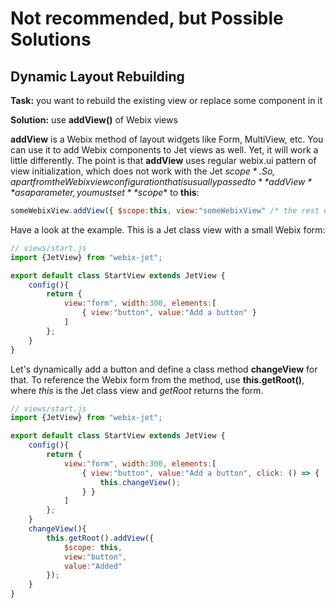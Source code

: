 # Not recommended, but Possible Solutions

## Dynamic Layout Rebuilding

**Task:** you want to rebuild the existing view or replace some component in it

**Solution:** use **addView()** of Webix views

**addView** is a Webix method of layout widgets like Form, MultiView, etc. You can use it to add Webix components to Jet views as well. Yet, it will work a little differently. The point is that **addView** uses regular webix.ui pattern of view initialization, which does not work with the Jet *$scope*. So, apart from the Webix view configuration that is usually passed to **addView** as a parameter, you must set **$scope** to **this**:

```js
someWebixView.addView({ $scope:this, view:"someWebixView" /* the rest of config */} [,position])
```

Have a look at the example. This is a Jet class view with a small Webix form:

```js
// views/start.js
import {JetView} from "webix-jet";

export default class StartView extends JetView {
	config(){
		return {
			view:"form", width:300, elements:[
				{ view:"button", value:"Add a button" }
			]
		};
	}
}
```

Let's dynamically add a button and define a class method **changeView** for that. To reference the Webix form from the method, use **this.getRoot()**, where *this* is the Jet class view and *getRoot* returns the form.

```js
// views/start.js
import {JetView} from "webix-jet";

export default class StartView extends JetView {
	config(){
		return {
			view:"form", width:300, elements:[
				{ view:"button", value:"Add a button", click: () => {
					this.changeView();
				} }
			]
		};
	}
	changeView(){
		this.getRoot().addView({
            $scope: this, 
            view:"button", 
            value:"Added" 
        });
	}
}
```